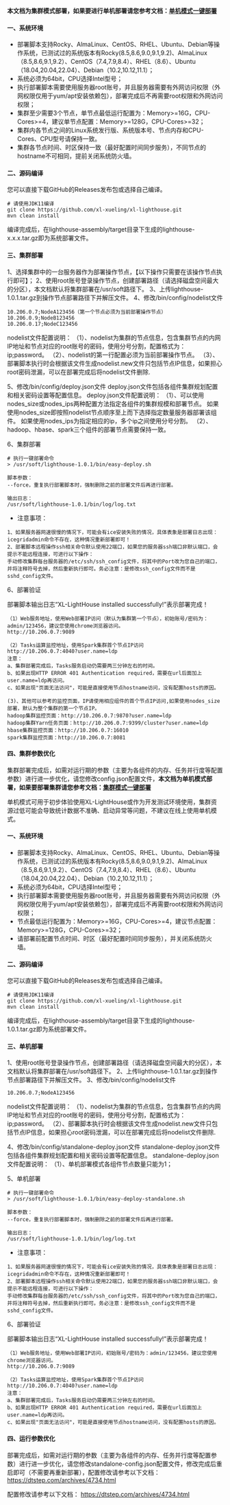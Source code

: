 **本文档为集群模式部署，如果要进行单机部署请您参考文档：[单机模式一键部署](//dtstep.com/archives/5025.html "集群模式一键部署")**

#### 一、系统环境

* 部署脚本支持Rocky、AlmaLinux、CentOS、RHEL、Ubuntu、Debian等操作系统，已测试过的系统版本有Rocky(8.5,8.6,9.0,9.1,9.2)、AlmaLinux（8.5,8.6,9.1,9.2）、CentOS（7.4,7.9,8.4）、RHEL（8.6）、Ubuntu（18.04,20.04,22.04）、Debian（10.2,10.12,11.1）；
* 系统必须为64bit，CPU选择Intel型号；
* 执行部署脚本需要使用服务器root账号，并且服务器需要有外网访问权限（外网权限仅用于yum/apt安装依赖包），部署完成后不再需要root权限和外网访问权限；
* 集群至少需要3个节点，单节点最低运行配置为：Memory>=16G，CPU-Cores>=4，建议单节点配置：Memory>=128G，CPU-Cores>=32；
* 集群内各节点之间的Linux系统发行版、系统版本号、节点内存和CPU-Cores、CPU型号请保持一致。
* 集群各节点时间、时区保持一致（最好配置时间同步服务），不同节点的hostname不可相同，提前关闭系统防火墙。

#### 二、源码编译
您可以直接下载GitHub的Releases发布包或选择自己编译。
``` 
# 请使用JDK11编译
git clone https://github.com/xl-xueling/xl-lighthouse.git
mvn clean install
``` 
编译完成后，在lighthouse-assembly/target目录下生成的lighthouse-x.x.x.tar.gz即为系统部署文件。

#### 三、集群部署
1、选择集群中的一台服务器作为部署操作节点，【以下操作只需要在该操作节点执行即可】；
2、使用root账号登录操作节点，创建部署路径（请选择磁盘空间最大的分区），本文档默认将集群部署在/usr/soft路径下。
3、上传lighthouse-1.0.1.tar.gz到操作节点部署路径下并解压文件。
4、修改/bin/config/nodelist文件

``` 
10.206.0.7;NodeA123456（第一个节点必须为当前部署操作节点）
10.206.0.9;NodeB123456
10.206.0.17;NodeC123456
```
nodelist文件配置说明：
（1）、nodelist为集群的节点信息，包含集群节点的内网IP地址和节点对应的root账号的密码，使用分号分割，配置格式为： ip;password。
（2）、nodelist的第一行配置必须为当前部署操作节点。
（3）、部署脚本执行时会根据该文件生成nodelist.new文件只包括节点IP信息，如果担心root密码泄漏，可以在部署完成后将nodelist文件删除.

5、修改/bin/config/deploy.json文件
deploy.json文件包括各组件集群规划配置和相关密码设置等配置信息。
deploy.json文件配置说明：
（1）、可以使用nodes_size或nodes_ips两种配置方法指定各组件的集群规模和部署节点。
如果使用nodes_size即按照nodelist节点顺序至上而下选择指定数量服务器部署该组件。
如果使用nodes_ips为指定相应的ip，多个ip之间使用分号分割。
（2）、hadoop、hbase、spark三个组件的部署节点需要保持一致。

6、集群部署
``` 
# 执行一键部署命令
> /usr/soft/lighthouse-1.0.1/bin/easy-deploy.sh

脚本参数：
--force，重复执行部署脚本时，强制删除之前的部署文件后再进行部署。

输出日志：
/usr/soft/lighthouse-1.0.1/bin/log/log.txt
``` 

+ 注意事项：

```
1、如果服务器网速很慢的情况下，可能会有ice安装失败的情况，具体表象是部署日志出现：icegridadmin命令不存在，这种情况重新部署即可！
2、部署脚本远程操作ssh相关命令默认使用22端口，如果您的服务器ssh端口非默认端口，会提示不能远程连接，可进行以下操作：
手动修改集群每台服务器的/etc/ssh/ssh_config文件，将其中的Port改为您自己的端口，并将注释符号去掉，然后重新执行即可。务必注意：是修改ssh_config文件而不是sshd_config文件。
```
6、部署验证

部署脚本输出日志“XL-LightHouse installed successfully!”表示部署完成！

``` 
（1）Web服务地址，使用Web部署IP访问（默认为集群第一个节点），初始账号/密码为：admin/123456，建议您使用chrome浏览器访问。
http://10.206.0.7:9089   

（2）Tasks运算监控地址，使用Spark集群首个节点IP访问
http://10.206.0.7:4040?user.name=ldp
注意：
a、集群部署完成后，Tasks服务启动仍需要两三分钟左右的时间。
b、如果出现HTTP ERROR 401 Authentication required，需要在url后面加上user.name=ldp再访问。
c、如果出现"页面无法访问"，可能是直接使用节点hostname访问，没有配置hosts的原因。

(3)、其他可以参考的监控页面，IP请使用相应组件的首个节点IP访问,如果使用nodes_size部署，默认为整个集群的第一个节点IP。
hadoop集群监控页面：http://10.206.0.7:9870?user.name=ldp 
hadoop集群Yarn任务页面：http://10.206.0.7:9399/cluster?user.name=ldp
hbase集群监控页面：http://10.206.0.7:16010
spark集群监控页面：http://10.206.0.7:8081
``` 

#### 四、集群参数优化
集群部署完成后，如需对运行期的参数（主要为各组件的内存、任务并行度等配置参数）进行进一步优化，请您修改config.json配置文件，**本文档为单机模式部署，如果要部署集群请您参考文档：[集群模式一键部署](//dtstep.com/archives/4257.html "集群模式一键部署")**

单机模式可用于初步体验使用XL-LightHouse或作为开发测试环境使用，集群资源过低可能会导致统计数据不准确、启动异常等问题，不建议在线上使用单机模式。

#### 一、系统环境

* 部署脚本支持Rocky、AlmaLinux、CentOS、RHEL、Ubuntu、Debian等操作系统，已测试过的系统版本有Rocky(8.5,8.6,9.0,9.1,9.2)、AlmaLinux（8.5,8.6,9.1,9.2）、CentOS（7.4,7.9,8.4）、RHEL（8.6）、Ubuntu（18.04,20.04,22.04）、Debian（10.2,10.12,11.1）；
* 系统必须为64bit，CPU选择Intel型号；
* 执行部署脚本需要使用服务器root账号，并且服务器需要有外网访问权限（外网权限仅用于yum/apt安装依赖包），部署完成后不再需要root权限和外网访问权限；
* 节点最低运行配置为：Memory>=16G，CPU-Cores>=4，建议节点配置：Memory>=128G，CPU-Cores>=32；
* 请部署前配置节点时间、时区（最好配置时间同步服务），并关闭系统防火墙。

#### 二、源码编译
您可以直接下载GitHub的Releases发布包或选择自己编译。
``` 
# 请使用JDK11编译
git clone https://github.com/xl-xueling/xl-lighthouse.git
mvn clean install
``` 
编译完成后，在lighthouse-assembly/target目录下生成的lighthouse-1.0.1.tar.gz即为系统部署文件。

#### 三、单机部署
1、使用root账号登录操作节点，创建部署路径（请选择磁盘空间最大的分区），本文档默认将集群部署在/usr/soft路径下。
2、上传lighthouse-1.0.1.tar.gz到操作节点部署路径下并解压文件。
3、修改/bin/config/nodelist文件

``` 
10.206.0.7;NodeA123456
```
nodelist文件配置说明：
（1）、nodelist为集群的节点信息，包含集群节点的内网IP地址和节点对应的root账号的密码，使用分号分割，配置格式为： ip;password。
（2）、部署脚本执行时会根据该文件生成nodelist.new文件只包括节点IP信息，如果担心root密码泄漏，可以在部署完成后将nodelist文件删除.

4、修改/bin/config/standalone-deploy.json文件
standalone-deploy.json文件包括各组件集群规划配置和相关密码设置等配置信息。
standalone-deploy.json文件配置说明：
（1）、单机部署模式各组件节点数量只能为1；

5、单机部署
``` 
# 执行一键部署命令
> /usr/soft/lighthouse-1.0.1/bin/easy-deploy-standalone.sh

脚本参数：
--force，重复执行部署脚本时，强制删除之前的部署文件后再进行部署。

输出日志：
/usr/soft/lighthouse-1.0.1/bin/log/log.txt
``` 

+ 注意事项：

```
1、如果服务器网速很慢的情况下，可能会有ice安装失败的情况，具体表象是部署日志出现：icegridadmin命令不存在，这种情况重新部署即可！
2、部署脚本远程操作ssh相关命令默认使用22端口，如果您的服务器ssh端口非默认端口，会提示不能远程连接，可进行以下操作：
手动修改集群每台服务器的/etc/ssh/ssh_config文件，将其中的Port改为您自己的端口，并将注释符号去掉，然后重新执行即可。务必注意：是修改ssh_config文件而不是sshd_config文件。
```
6、部署验证

部署脚本输出日志“XL-LightHouse installed successfully!”表示部署完成！

``` 
（1）Web服务地址，使用Web部署IP访问，初始账号/密码为：admin/123456，建议您使用chrome浏览器访问。
http://10.206.0.7:9089   

（2）Tasks运算监控地址，使用Spark集群首个节点IP访问
http://10.206.0.7:4040?user.name=ldp
注意：
a、集群部署完成后，Tasks服务启动仍需要两三分钟左右的时间。
b、如果出现HTTP ERROR 401 Authentication required，需要在url后面加上user.name=ldp再访问。
c、如果出现"页面无法访问"，可能是直接使用节点hostname访问，没有配置hosts的原因。
``` 

#### 四、运行参数优化
部署完成后，如需对运行期的参数（主要为各组件的内存、任务并行度等配置参数）进行进一步优化，请您修改standalone-config.json配置文件，修改完成后重启即可（不需要再重新部署），配置修改请参考以下文档：
https://dtstep.com/archives/4734.html

配置修改请参考以下文档：
https://dtstep.com/archives/4734.html

